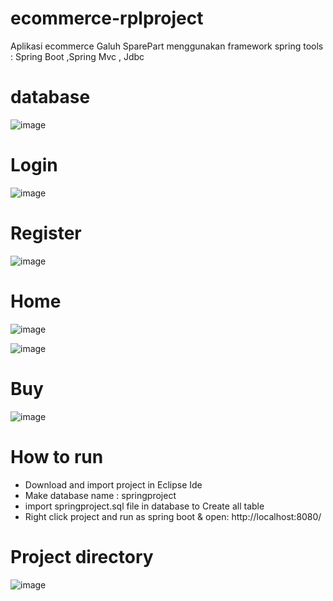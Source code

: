 # ecommerce-rplproject
Aplikasi ecommerce Galuh SparePart menggunakan framework spring
tools : Spring Boot ,Spring Mvc , Jdbc 

# database 
![image](https://user-images.githubusercontent.com/77521426/210292171-60dc999c-7b3d-4e3e-96fc-2934e8d45328.png)

# Login
![image](https://user-images.githubusercontent.com/77521426/210292330-720e7190-779f-4166-a8b7-c1dd68aeff6c.png)

# Register
![image](https://user-images.githubusercontent.com/77521426/210292346-cc408e91-d3af-4238-a5e7-fd842fa7ffd1.png)

# Home
![image](https://user-images.githubusercontent.com/77521426/210292199-18ab32e2-d4cc-4f7a-a45f-ea7d6f1cfea8.png)

![image](https://user-images.githubusercontent.com/77521426/210292230-42b47559-31c2-49a6-8986-322c8072c42f.png)

# Buy
![image](https://user-images.githubusercontent.com/77521426/210292372-28826eb5-278e-4192-a8cc-3a8f3d00e662.png)

# How to run
- Download and import project in Eclipse Ide
- Make database name : springproject 
- import springproject.sql file in database to Create all table 
- Right click project and run as spring boot & open: http://localhost:8080/

# Project directory
![image](https://user-images.githubusercontent.com/77521426/210295264-044eb7ac-5b19-4f53-bb42-0aa34b542682.png)



